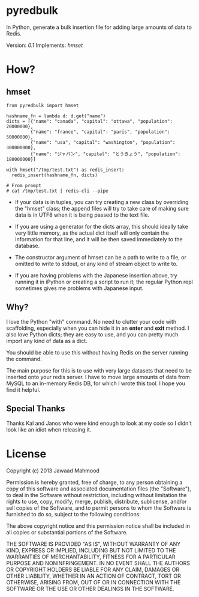 pyredbulk
==========

In Python, generate a bulk insertion file for adding large amounts of data to Redis.

Version: *0.1*
Implements: _hmset_

How?
====

hmset
-----
    from pyredbulk import hmset

    hashname_fn = lambda d: d.get("name")
    dicts = [{"name": "canada", "capital": "ottawa", "population": 20000000},
             {"name": "france", "capital": "paris", "population": 50000000},
             {"name": "usa", "capital": "washington", "population": 300000000},
             {"name": "ジャパン", "capital": "とうきょう", "population": 180000000}]

    with hmset("/tmp/test.txt") as redis_insert:
      redis_insert(hashname_fn, dicts)

    # From prompt
    # cat /tmp/test.txt | redis-cli --pipe

- If your data is in tuples, you can try creating a new class by overriding the "hmset" class; the append files will try to take care of making sure data is in UTF8 when it is being passed to the text file.

- If you are using a generator for the dicts array, this should ideally take very little memory, as the actual dict itself will only contain the information for that line, and it will be then saved immediately to the database.

- The constructor argument of hmset can be a path to write to a file, or omitted to write to stdout, or any kind of stream object to write to.

- If you are having problems with the Japanese insertion above, try running it in iPython or creating a script to run it; the regular Python repl sometimes gives me problems with Japanese input.

Why?
----

I love the Python "with" command.  No need to clutter your code with scaffolding, especially when you can hide it in an __enter__ and __exit__ method.  I also love Python dicts; they are easy to use, and you can pretty much import any kind of data as a dict.

You should be able to use this without having Redis on the server running the command.

The main purpose for this is to use with very large datasets that need to be inserted onto your redis server.  I have to move large amounts of data from MySQL to an in-memory Redis DB, for which I wrote this tool.  I hope you find it helpful.

Special Thanks
--------------
Thanks Kal and Janos who were kind enough to look at my code so I didn't look like an idiot when releasing it.

License
=======

Copyright (c) 2013 Jawaad Mahmood

Permission is hereby granted, free of charge, to any person obtaining a copy of this software and associated documentation files (the "Software"), to deal in the Software without restriction, including without limitation the rights to use, copy, modify, merge, publish, distribute, sublicense, and/or sell copies of the Software, and to permit persons to whom the Software is furnished to do so, subject to the following conditions:

The above copyright notice and this permission notice shall be included in all copies or substantial portions of the Software.

THE SOFTWARE IS PROVIDED "AS IS", WITHOUT WARRANTY OF ANY KIND, EXPRESS OR IMPLIED, INCLUDING BUT NOT LIMITED TO THE WARRANTIES OF MERCHANTABILITY, FITNESS FOR A PARTICULAR PURPOSE AND NONINFRINGEMENT. IN NO EVENT SHALL THE AUTHORS OR COPYRIGHT HOLDERS BE LIABLE FOR ANY CLAIM, DAMAGES OR OTHER LIABILITY, WHETHER IN AN ACTION OF CONTRACT, TORT OR OTHERWISE, ARISING FROM, OUT OF OR IN CONNECTION WITH THE SOFTWARE OR THE USE OR OTHER DEALINGS IN THE SOFTWARE.

